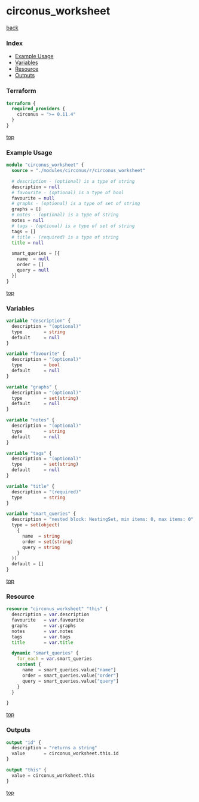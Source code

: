 # circonus_worksheet

[back](../circonus.md)

### Index

- [Example Usage](#example-usage)
- [Variables](#variables)
- [Resource](#resource)
- [Outputs](#outputs)

### Terraform

```terraform
terraform {
  required_providers {
    circonus = ">= 0.11.4"
  }
}
```

[top](#index)

### Example Usage

```terraform
module "circonus_worksheet" {
  source = "./modules/circonus/r/circonus_worksheet"

  # description - (optional) is a type of string
  description = null
  # favourite - (optional) is a type of bool
  favourite = null
  # graphs - (optional) is a type of set of string
  graphs = []
  # notes - (optional) is a type of string
  notes = null
  # tags - (optional) is a type of set of string
  tags = []
  # title - (required) is a type of string
  title = null

  smart_queries = [{
    name  = null
    order = []
    query = null
  }]
}
```

[top](#index)

### Variables

```terraform
variable "description" {
  description = "(optional)"
  type        = string
  default     = null
}

variable "favourite" {
  description = "(optional)"
  type        = bool
  default     = null
}

variable "graphs" {
  description = "(optional)"
  type        = set(string)
  default     = null
}

variable "notes" {
  description = "(optional)"
  type        = string
  default     = null
}

variable "tags" {
  description = "(optional)"
  type        = set(string)
  default     = null
}

variable "title" {
  description = "(required)"
  type        = string
}

variable "smart_queries" {
  description = "nested block: NestingSet, min items: 0, max items: 0"
  type = set(object(
    {
      name  = string
      order = set(string)
      query = string
    }
  ))
  default = []
}
```

[top](#index)

### Resource

```terraform
resource "circonus_worksheet" "this" {
  description = var.description
  favourite   = var.favourite
  graphs      = var.graphs
  notes       = var.notes
  tags        = var.tags
  title       = var.title

  dynamic "smart_queries" {
    for_each = var.smart_queries
    content {
      name  = smart_queries.value["name"]
      order = smart_queries.value["order"]
      query = smart_queries.value["query"]
    }
  }

}
```

[top](#index)

### Outputs

```terraform
output "id" {
  description = "returns a string"
  value       = circonus_worksheet.this.id
}

output "this" {
  value = circonus_worksheet.this
}
```

[top](#index)